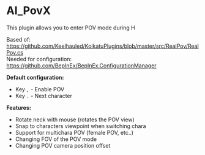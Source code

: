 # AI_PovX  
This plugin allows you to enter POV mode during H  

Based of: https://github.com/Keelhauled/KoikatuPlugins/blob/master/src/RealPov/RealPov.cs  
Needed for configuration: https://github.com/BepInEx/BepInEx.ConfigurationManager  

**Default configuration:**  
* Key `,` - Enable POV  
* Key `.` - Next character  

**Features:**  
* Rotate neck with mouse (rotates the POV view)  
* Snap to characters viewpoint when switching chara  
* Support for multichara POV (female POV, etc..)  
* Changing FOV of the POV mode  
* Changing POV camera position offset  
